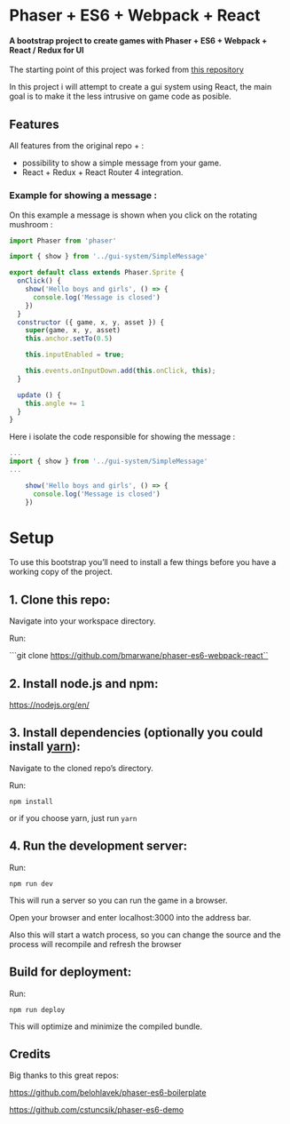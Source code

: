 # Phaser + ES6 + Webpack + React
#### A bootstrap project to create games with Phaser + ES6 + Webpack + React / Redux for UI

The starting point of this project was forked from  [this repository](https://github.com/lean/phaser-es6-webpack.git)

In this project i will attempt to create a gui system using React, the main goal is to make it the less intrusive on game code as posible.

## Features
All features from the original repo + :

- possibility to show a simple message from your game.
- React + Redux + React Router 4 integration.


### Example for showing a message : 
On this example a message is shown when you click on the rotating mushroom : 

```javascript
import Phaser from 'phaser'

import { show } from '../gui-system/SimpleMessage'

export default class extends Phaser.Sprite {
  onClick() {
    show('Hello boys and girls', () => {
      console.log('Message is closed')
    })
  }
  constructor ({ game, x, y, asset }) {
    super(game, x, y, asset)
    this.anchor.setTo(0.5)

    this.inputEnabled = true;

    this.events.onInputDown.add(this.onClick, this);
  }

  update () {
    this.angle += 1
  }
}

```

Here i isolate the code responsible for showing the message : 

```javascript
...
import { show } from '../gui-system/SimpleMessage'
...

    show('Hello boys and girls', () => {
      console.log('Message is closed')
    })
```


# Setup
To use this bootstrap you’ll need to install a few things before you have a working copy of the project.

## 1. Clone this repo:

Navigate into your workspace directory.

Run:

```git clone https://github.com/bmarwane/phaser-es6-webpack-react``

## 2. Install node.js and npm:

https://nodejs.org/en/


## 3. Install dependencies (optionally you could install [yarn](https://yarnpkg.com/)):

Navigate to the cloned repo’s directory.

Run:

```npm install``` 

or if you choose yarn, just run ```yarn```

## 4. Run the development server:

Run:

```npm run dev```

This will run a server so you can run the game in a browser.

Open your browser and enter localhost:3000 into the address bar.

Also this will start a watch process, so you can change the source and the process will recompile and refresh the browser


## Build for deployment:

Run:

```npm run deploy```

This will optimize and minimize the compiled bundle.

## Credits
Big thanks to this great repos:

https://github.com/belohlavek/phaser-es6-boilerplate

https://github.com/cstuncsik/phaser-es6-demo
